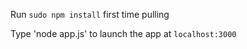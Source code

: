 Run `sudo npm install` first time pulling

Type 'node app.js' to launch the app at `localhost:3000`
